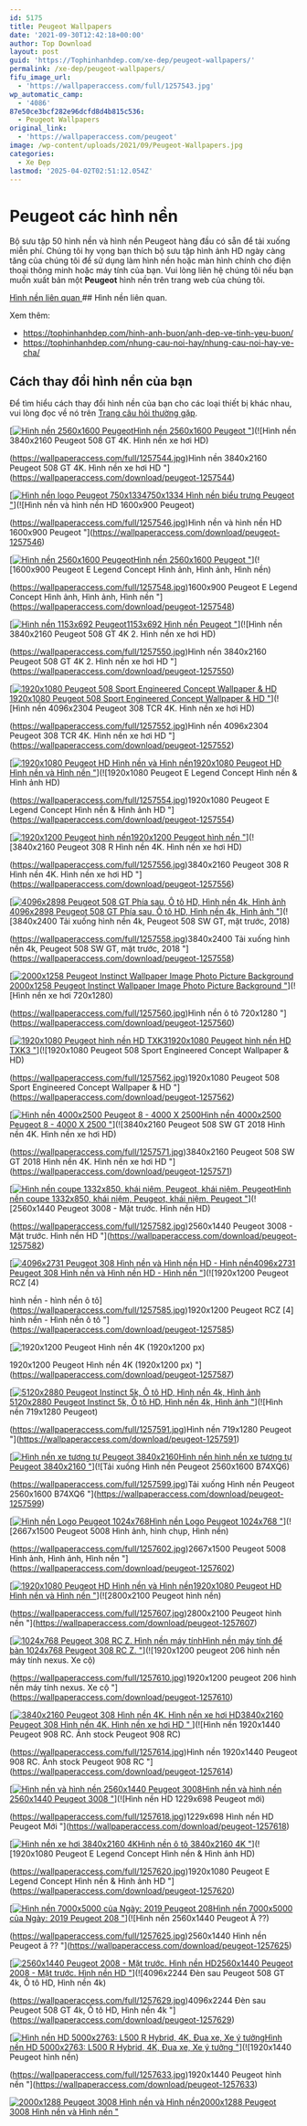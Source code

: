 ```yaml
---
id: 5175
title: Peugeot Wallpapers
date: '2021-09-30T12:42:18+00:00'
author: Top Download
layout: post
guid: 'https://Tophinhanhdep.com/xe-dep/peugeot-wallpapers/'
permalink: /xe-dep/peugeot-wallpapers/
fifu_image_url:
  - 'https://wallpaperaccess.com/full/1257543.jpg'
wp_automatic_camp:
  - '4086'
87e50ce3bcf282e96dcfd8d4b815c536:
  - Peugeot Wallpapers
original_link:
  - 'https://wallpaperaccess.com/peugeot'
image: /wp-content/uploads/2021/09/Peugeot-Wallpapers.jpg
categories:
  - Xe Đẹp
lastmod: '2025-04-02T02:51:12.054Z'
---
```

# Peugeot các hình nền

Bộ sưu tập 50 hình nền và hình nền Peugeot hàng đầu có sẵn để tải xuống miễn phí. Chúng tôi hy vọng bạn thích bộ sưu tập hình ảnh HD ngày càng tăng của chúng tôi để sử dụng làm hình nền hoặc màn hình chính cho điện thoại thông minh hoặc máy tính của bạn. Vui lòng liên hệ chúng tôi nếu bạn muốn xuất bản một **Peugeot** hình nền trên trang web của chúng tôi.

[Hình nền liên quan ](#related) ## Hình nền liên quan.

   
 Xem thêm:

   
- <https://tophinhanhdep.com/hinh-anh-buon/anh-dep-ve-tinh-yeu-buon/>
- <https://tophinhanhdep.com/nhung-cau-noi-hay/nhung-cau-noi-hay-ve-cha/>

## Cách thay đổi hình nền của bạn

Để tìm hiểu cách thay đổi hình nền của bạn cho các loại thiết bị khác nhau, vui lòng đọc về nó trên [Trang câu hỏi thường gặp](https://tophinhanhdep.com/faq/).

  
[[![Hình nền 2560x1600 Peugeot](https://wallpaperaccess.com/full/1257543.jpg)Hình nền 2560x1600 Peugeot "](https://wallpaperaccess.com/download/peugeot-1257543)](![Hình nền 3840x2160 Peugeot 508 GT 4K.  Hình nền xe hơi HD)

(https://wallpaperaccess.com/full/1257544.jpg)Hình nền 3840x2160 Peugeot 508 GT 4K. Hình nền xe hơi HD "](https://wallpaperaccess.com/download/peugeot-1257544)

[[![Hình nền logo Peugeot 750x1334](https://wallpaperaccess.com/full/1257545.jpg)750x1334 Hình nền biểu trưng Peugeot "](https://wallpaperaccess.com/download/peugeot-1257545)](![Hình nền và hình nền HD 1600x900 Peugeot)

(https://wallpaperaccess.com/full/1257546.jpg)Hình nền và hình nền HD 1600x900 Peugeot "](https://wallpaperaccess.com/download/peugeot-1257546)

[[![Hình nền 2560x1600 Peugeot](https://wallpaperaccess.com/full/1257547.jpg)Hình nền 2560x1600 Peugeot "](https://wallpaperaccess.com/download/peugeot-1257547)](![1600x900 Peugeot E Legend Concept Hình ảnh, Hình ảnh, Hình nền)

(https://wallpaperaccess.com/full/1257548.jpg)1600x900 Peugeot E Legend Concept Hình ảnh, Hình ảnh, Hình nền "](https://wallpaperaccess.com/download/peugeot-1257548)

[[![Hình nền 1153x692 Peugeot](https://wallpaperaccess.com/full/1257549.jpg)1153x692 Hình nền Peugeot "](https://wallpaperaccess.com/download/peugeot-1257549)](![Hình nền 3840x2160 Peugeot 508 GT 4K 2.  Hình nền xe hơi HD)

(https://wallpaperaccess.com/full/1257550.jpg)Hình nền 3840x2160 Peugeot 508 GT 4K 2. Hình nền xe hơi HD "](https://wallpaperaccess.com/download/peugeot-1257550)

[[![1920x1080 Peugeot 508 Sport Engineered Concept Wallpaper & HD](https://wallpaperaccess.com/full/1257551.jpg)1920x1080 Peugeot 508 Sport Engineered Concept Wallpaper &amp; HD "](https://wallpaperaccess.com/download/peugeot-1257551)](![Hình nền 4096x2304 Peugeot 308 TCR 4K.  Hình nền xe hơi HD)

(https://wallpaperaccess.com/full/1257552.jpg)Hình nền 4096x2304 Peugeot 308 TCR 4K. Hình nền xe hơi HD "](https://wallpaperaccess.com/download/peugeot-1257552)

[[![1920x1080 Peugeot HD Hình nền và Hình nền](https://wallpaperaccess.com/full/56890.jpg)1920x1080 Peugeot HD Hình nền và Hình nền "](https://wallpaperaccess.com/download/peugeot-56890)](![1920x1080 Peugeot E Legend Concept Hình nền & Hình ảnh HD)

(https://wallpaperaccess.com/full/1257554.jpg)1920x1080 Peugeot E Legend Concept Hình nền &amp; Hình ảnh HD "](https://wallpaperaccess.com/download/peugeot-1257554)

[[![1920x1200 Peugeot hình nền](https://wallpaperaccess.com/full/1257555.jpg)1920x1200 Peugeot hình nền "](https://wallpaperaccess.com/download/peugeot-1257555)](![3840x2160 Peugeot 308 R Hình nền 4K.  Hình nền xe hơi HD)

(https://wallpaperaccess.com/full/1257556.jpg)3840x2160 Peugeot 308 R Hình nền 4K. Hình nền xe hơi HD "](https://wallpaperaccess.com/download/peugeot-1257556)

[[![4096x2898 Peugeot 508 GT Phía sau, Ô tô HD, Hình nền 4k, Hình ảnh](https://wallpaperaccess.com/full/1257557.jpg)4096x2898 Peugeot 508 GT Phía sau, Ô tô HD, Hình nền 4k, Hình ảnh "](https://wallpaperaccess.com/download/peugeot-1257557)](![3840x2400 Tải xuống hình nền 4k, Peugeot 508 SW GT, mặt trước, 2018)

(https://wallpaperaccess.com/full/1257558.jpg)3840x2400 Tải xuống hình nền 4k, Peugeot 508 SW GT, mặt trước, 2018 "](https://wallpaperaccess.com/download/peugeot-1257558)

[[![2000x1258 Peugeot Instinct Wallpaper Image Photo Picture Background](https://wallpaperaccess.com/full/1257559.jpg)2000x1258 Peugeot Instinct Wallpaper Image Photo Picture Background "](https://wallpaperaccess.com/download/peugeot-1257559)](![Hình nền xe hơi 720x1280)

(https://wallpaperaccess.com/full/1257560.jpg)Hình nền ô tô 720x1280 "](https://wallpaperaccess.com/download/peugeot-1257560)

[[![1920x1080 Peugeot hình nền HD TXK3](https://wallpaperaccess.com/full/1257561.jpg)1920x1080 Peugeot hình nền HD TXK3 "](https://wallpaperaccess.com/download/peugeot-1257561)](![1920x1080 Peugeot 508 Sport Engineered Concept Wallpaper & HD)

(https://wallpaperaccess.com/full/1257562.jpg)1920x1080 Peugeot 508 Sport Engineered Concept Wallpaper &amp; HD "](https://wallpaperaccess.com/download/peugeot-1257562)

[[![Hình nền 4000x2500 Peugeot 8 - 4000 X 2500](https://wallpaperaccess.com/full/1257567.jpg)Hình nền 4000x2500 Peugeot 8 - 4000 X 2500 "](https://wallpaperaccess.com/download/peugeot-1257567)](![3840x2160 Peugeot 508 SW GT 2018 Hình nền 4K.  Hình nền xe hơi HD)

(https://wallpaperaccess.com/full/1257571.jpg)3840x2160 Peugeot 508 SW GT 2018 Hình nền 4K. Hình nền xe hơi HD "](https://wallpaperaccess.com/download/peugeot-1257571)

[[![Hình nền coupe 1332x850, khái niệm, Peugeot, khái niệm, Peugeot](https://wallpaperaccess.com/full/1257573.jpg)Hình nền coupe 1332x850, khái niệm, Peugeot, khái niệm, Peugeot "](https://wallpaperaccess.com/download/peugeot-1257573)](![2560x1440 Peugeot 3008 - Mặt trước.  Hình nền HD)

(https://wallpaperaccess.com/full/1257582.jpg)2560x1440 Peugeot 3008 - Mặt trước. Hình nền HD "](https://wallpaperaccess.com/download/peugeot-1257582)

[[![4096x2731 Peugeot 308 Hình nền và Hình nền HD - Hình nền](https://wallpaperaccess.com/full/1257584.jpg)4096x2731 Peugeot 308 Hình nền và Hình nền HD - Hình nền "](https://wallpaperaccess.com/download/peugeot-1257584)](![1920x1200 Peugeot RCZ [4)

 hình nền - hình nền ô tô](https://wallpaperaccess.com/full/1257585.jpg)1920x1200 Peugeot RCZ \[4\] hình nền - Hình nền ô tô "](https://wallpaperaccess.com/download/peugeot-1257585)

[![1920x1200 Peugeot Hình nền 4K (1920x1200 px)](https://wallpaperaccess.com/full/1257587.jpg)

1920x1200 Peugeot Hình nền 4K (1920x1200 px) "](https://wallpaperaccess.com/download/peugeot-1257587)

[[![5120x2880 Peugeot Instinct 5k, Ô tô HD, Hình nền 4k, Hình ảnh](https://wallpaperaccess.com/full/1257588.jpg)5120x2880 Peugeot Instinct 5k, Ô tô HD, Hình nền 4k, Hình ảnh "](https://wallpaperaccess.com/download/peugeot-1257588)](![Hình nền 719x1280 Peugeot)

(https://wallpaperaccess.com/full/1257591.jpg)Hình nền 719x1280 Peugeot "](https://wallpaperaccess.com/download/peugeot-1257591)

[[![Hình nền xe tương tự Peugeot 3840x2160](https://wallpaperaccess.com/full/1257593.jpg)Hình nền hình nền xe tương tự Peugeot 3840x2160 "](https://wallpaperaccess.com/download/peugeot-1257593)](![Tải xuống Hình nền Peugeot 2560x1600 B74XQ6)

(https://wallpaperaccess.com/full/1257599.jpg)Tải xuống Hình nền Peugeot 2560x1600 B74XQ6 "](https://wallpaperaccess.com/download/peugeot-1257599)

[[![Hình nền Logo Peugeot 1024x768](https://wallpaperaccess.com/full/1257601.jpg)Hình nền Logo Peugeot 1024x768 "](https://wallpaperaccess.com/download/peugeot-1257601)](![2667x1500 Peugeot 5008 Hình ảnh, hình chụp, Hình nền)

(https://wallpaperaccess.com/full/1257602.jpg)2667x1500 Peugeot 5008 Hình ảnh, Hình ảnh, Hình nền "](https://wallpaperaccess.com/download/peugeot-1257602)

[[![1920x1080 Peugeot HD Hình nền và Hình nền](https://wallpaperaccess.com/full/1257606.jpg)1920x1080 Peugeot HD Hình nền và Hình nền "](https://wallpaperaccess.com/download/peugeot-1257606)](![2800x2100 Peugeot hình nền)

(https://wallpaperaccess.com/full/1257607.jpg)2800x2100 Peugeot hình nền "](https://wallpaperaccess.com/download/peugeot-1257607)

[[![1024x768 Peugeot 308 RC Z. Hình nền máy tính](https://wallpaperaccess.com/full/1257609.jpg)Hình nền máy tính để bàn 1024x768 Peugeot 308 RC Z. "](https://wallpaperaccess.com/download/peugeot-1257609)](![1920x1200 peugeot 206 hình nền máy tính nexus.  Xe cộ)

(https://wallpaperaccess.com/full/1257610.jpg)1920x1200 peugeot 206 hình nền máy tính nexus. Xe cộ "](https://wallpaperaccess.com/download/peugeot-1257610)

[[![3840x2160 Peugeot 308 Hình nền 4K.  Hình nền xe hơi HD](https://wallpaperaccess.com/full/1257612.jpg)3840x2160 Peugeot 308 Hình nền 4K. Hình nền xe hơi HD " ](https://wallpaperaccess.com/download/peugeot-1257612)](![Hình nền 1920x1440 Peugeot 908 RC.  Ảnh stock Peugeot 908 RC)

(https://wallpaperaccess.com/full/1257614.jpg)Hình nền 1920x1440 Peugeot 908 RC. Ảnh stock Peugeot 908 RC "](https://wallpaperaccess.com/download/peugeot-1257614)

[[![Hình nền và hình nền 2560x1440 Peugeot 3008](https://wallpaperaccess.com/full/1257615.jpg)Hình nền và hình nền 2560x1440 Peugeot 3008 "](https://wallpaperaccess.com/download/peugeot-1257615)](![Hình nền HD 1229x698 Peugeot mới)

(https://wallpaperaccess.com/full/1257618.jpg)1229x698 Hình nền HD Peugeot Mới "](https://wallpaperaccess.com/download/peugeot-1257618)

[[![Hình nền xe hơi 3840x2160 4K](https://wallpaperaccess.com/full/1257619.jpg)Hình nền ô tô 3840x2160 4K "](https://wallpaperaccess.com/download/peugeot-1257619)](![1920x1080 Peugeot E Legend Concept Hình nền & Hình ảnh HD)

(https://wallpaperaccess.com/full/1257620.jpg)1920x1080 Peugeot E Legend Concept Hình nền &amp; Hình ảnh HD "](https://wallpaperaccess.com/download/peugeot-1257620)

[[![Hình nền 7000x5000 của Ngày: 2019 Peugeot 208](https://wallpaperaccess.com/full/1257621.jpg)Hình nền 7000x5000 của Ngày: 2019 Peugeot 208 "](https://wallpaperaccess.com/download/peugeot-1257621)](![Hình nền 2560x1440 Peugeot Ã ??)

(https://wallpaperaccess.com/full/1257625.jpg)2560x1440 Hình nền Peugeot â ?? "](https://wallpaperaccess.com/download/peugeot-1257625)

[[![2560x1440 Peugeot 2008 - Mặt trước.  Hình nền HD](https://wallpaperaccess.com/full/1257628.jpg)2560x1440 Peugeot 2008 - Mặt trước. Hình nền HD "](https://wallpaperaccess.com/download/peugeot-1257628)](![4096x2244 Đèn sau Peugeot 508 GT 4k, Ô tô HD, Hình nền 4k)

(https://wallpaperaccess.com/full/1257629.jpg)4096x2244 Đèn sau Peugeot 508 GT 4k, Ô tô HD, Hình nền 4k "](https://wallpaperaccess.com/download/peugeot-1257629)

[[![Hình nền HD 5000x2763: L500 R Hybrid, 4K, Đua xe, Xe ý tưởng](https://wallpaperaccess.com/full/1257630.jpg)Hình nền HD 5000x2763: L500 R Hybrid, 4K, Đua xe, Xe ý tưởng "](https://wallpaperaccess.com/download/peugeot-1257630)](![1920x1440 Peugeot hình nền)

(https://wallpaperaccess.com/full/1257633.jpg)1920x1440 Peugeot hình nền "](https://wallpaperaccess.com/download/peugeot-1257633)

[![2000x1288 Peugeot 3008 Hình nền và Hình nền](https://wallpaperaccess.com/full/1257635.jpg)2000x1288 Peugeot 3008 Hình nền và Hình nền "](https://wallpaperaccess.com/download/peugeot-1257635)

